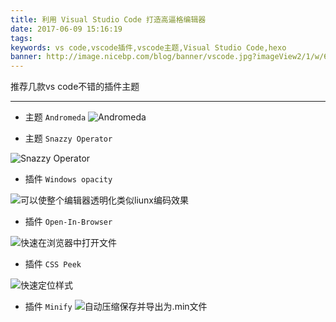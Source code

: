 ```yaml
---
title: 利用 Visual Studio Code 打造高逼格编辑器
date: 2017-06-09 15:16:19
tags:
keywords: vs code,vscode插件,vscode主题,Visual Studio Code,hexo
banner: http://image.nicebp.com/blog/banner/vscode.jpg?imageView2/1/w/690/h/295/q/75
---
```

推荐几款vs code不错的插件主题
<!-- more -->
---
* 主题 `Andromeda`
![Andromeda](https://github.com/EliverLara/Andromeda/raw/master/images/andromeda.png)

* 主题 `Snazzy Operator` 

![Snazzy Operator](https://raw.githubusercontent.com/aaronthomas/vscode-snazzy-operator/master/preview.png)

* 插件 `Windows opacity`

![可以使整个编辑器透明化类似liunx编码效果](https://github.com/SkaceKamen/vscode-win-opacity/raw/master/images/screen-1.png)

* 插件 `Open-In-Browser`

![快速在浏览器中打开文件](http://p3.pstatp.com/large/2eca00035334d5c012af)

* 插件 `CSS Peek`

![快速定位样式](http://p3.pstatp.com/large/2ed000033cd2344d5528)

* 插件 `Minify`
![自动压缩保存并导出为.min文件](http://p1.pstatp.com/large/2ed100033c8077e81d7d)
